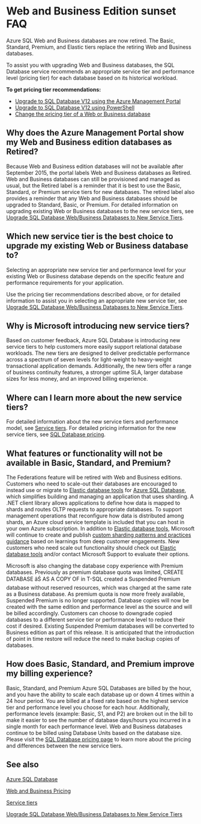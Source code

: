 <properties 
   pageTitle="Azure SQL Database Web and Business Edition sunset FAQ | Windows Azure"
   description="Find out when the Azure SQL Web and Business databases will be retired and learn about the features and functionality of the new service tiers."
   services="sql-database"
   documentationCenter="na"
   authors="stevestein"
   manager="jeffreyg"
   editor="monicar" />
<tags
	ms.service="sql-database"
	ms.date="09/30/2015"
	wacn.date=""/>

# Web and Business Edition sunset FAQ

Azure SQL Web and Business databases are now retired. The Basic, Standard, Premium, and Elastic tiers replace the retiring Web and Business databases.

To assist you with upgrading Web and Business databases, the SQL Database service recommends an appropriate service tier and performance level (pricing tier) for each database based on its historical workload.

**To get pricing tier recommendations:**

- [Upgrade to SQL Database V12 using the Azure Management Portal](/documentation/articles/sql-database-upgrade-server-portal)
- [Upgrade to SQL Database V12 using PowerShell](/documentation/articles/sql-database-upgrade-server-powershell)
- [Change the pricing tier of a Web or Business database](/documentation/articles/sql-database-service-tier-advisor)
 


## Why does the Azure Management Portal show my Web and Business edition databases as Retired?

Because Web and Business edition databases will not be available after September 2015, the portal labels Web and Business databases as Retired. Web and Business databases can still be provisioned and managed as usual, but the Retired label is a reminder that it is best to use the Basic, Standard, or Premium service tiers for new databases. The retired label also provides a reminder that any Web and Business databases should be upgraded to Standard, Basic, or Premium. For detailed information on upgrading existing Web or Business databases to the new service tiers, see [Upgrade SQL Database Web/Business Databases to New Service Tiers](/documentation/articles/sql-database-upgrade-new-service-tiers).

## Which new service tier is the best choice to upgrade my existing Web or Business database to?

Selecting an appropriate new service tier and performance level for your existing Web or Business database depends on the specific feature and performance requirements for your application. 

Use the pricing tier recommendations described above, or for detailed information to assist you in selecting an appropriate new service tier, see [Upgrade SQL Database Web/Business Databases to New Service Tiers](/documentation/articles/sql-database-upgrade-new-service-tiers).

## Why is Microsoft introducing new service tiers?

Based on customer feedback, Azure SQL Database is introducing new service tiers to help customers more easily support relational database workloads. The new tiers are designed to deliver predictable performance across a spectrum of seven levels for light-weight to heavy-weight transactional application demands. Additionally, the new tiers offer a range of business continuity features, a stronger uptime SLA, larger database sizes for less money, and an improved billing experience.

## Where can I learn more about the new service tiers?

For detailed information about the new service tiers and performance model, see [Service tiers](/documentation/articles/sql-database-service-tiers). For detailed pricing information for the new service tiers, see [SQL Database pricing](/home/features/sql-database/#price).

## What features or functionality will not be available in Basic, Standard, and Premium?

The Federations feature will be retired with Web and Business editions. Customers who need to scale-out their databases are encouraged to instead use or migrate to [Elastic database tools](/documentation/articles/sql-database-elastic-scale-get-started) for [Azure SQL Database](/documentation/articles/sql-database-elastic-scale-get-started), which simplifies building and managing an application that uses sharding. A .NET client library allows applications to define how data is mapped to shards and routes OLTP requests to appropriate databases. To support management operations that reconfigure how data is distributed among shards, an Azure cloud service template is included that you can host in your own Azure subscription. In addition to [Elastic database tools](/documentation/articles/sql-database-elastic-scale-get-started), Microsoft will continue to create and publish [custom sharding patterns and practices guidance](https://msdn.microsoft.com/zh-cn/library/azure/dn764977.aspx) based on learnings from deep customer engagements. New customers who need scale out functionality should check out [Elastic database tools](/documentation/articles/sql-database-elastic-scale-get-started) and/or contact Microsoft Support to evaluate their options.

Microsoft is also changing the database copy experience with Premium databases. Previously as premium database quota was limited, CREATE DATABASE âŚ AS A COPY OF in T-SQL created a Suspended Premium database without reserved resources, which was charged at the same rate as a Business database. As premium quota is now more freely available, Suspended Premium is no longer supported. Database copies will now be created with the same edition and performance level as the source and will be billed accordingly. Customers can choose to downgrade copied databases to a different service tier or performance level to reduce their cost if desired. Existing Suspended Premium databases will be converted to Business edition as part of this release. It is anticipated that the introduction of point in time restore will reduce the need to make backup copies of databases.

## How does Basic, Standard, and Premium improve my billing experience?

Basic, Standard, and Premium Azure SQL Databases are billed by the hour, and you have the ability to scale each database up or down 4 times within a 24 hour period. You are billed at a fixed rate based on the highest service tier and performance level you choose for each hour. Additionally, performance levels (example: Basic, S1, and P2) are broken out in the bill to make it easier to see the number of database days/hours you incurred in a single month for each performance level. Web and Business databases continue to be billed using Database Units based on the database size. Please visit the [SQL Database pricing page](/home/features/sql-database/#price) to learn more about the pricing and differences between the new service tiers.


## See also

[Azure SQL Database](/documentation/services/sql-database/)

[Web and Business Pricing](/home/features/sql-database/#priceweb-business/)

[Service tiers](/documentation/articles/sql-database-service-tiers)

[Upgrade SQL Database Web/Business Databases to New Service Tiers](/documentation/articles/sql-database-upgrade-new-service-tiers)

